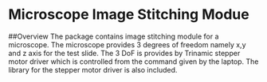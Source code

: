 # Microscope Image Stitching Modue

##Overview
The package contains image stitching module for a microscope. The microscope provides 3 degrees of freedom namely x,y and z axis for the test slide. The 3 DoF is provides by Trinamic stepper motor driver which is controlled from the command given by the laptop. The library for the stepper motor driver is also included.
